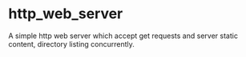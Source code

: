 # http_web_server
A simple http web server which accept get requests and server static content, directory listing concurrently.
